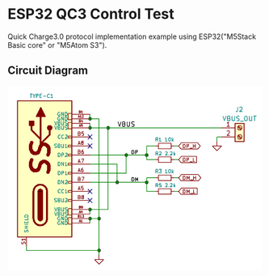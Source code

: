 # ESP32 QC3 Control Test
Quick Charge3.0 protocol implementation example using ESP32("M5Stack Basic core" or "M5Atom S3").

## Circuit Diagram
![circuit diagram](img/schm.jpg)
